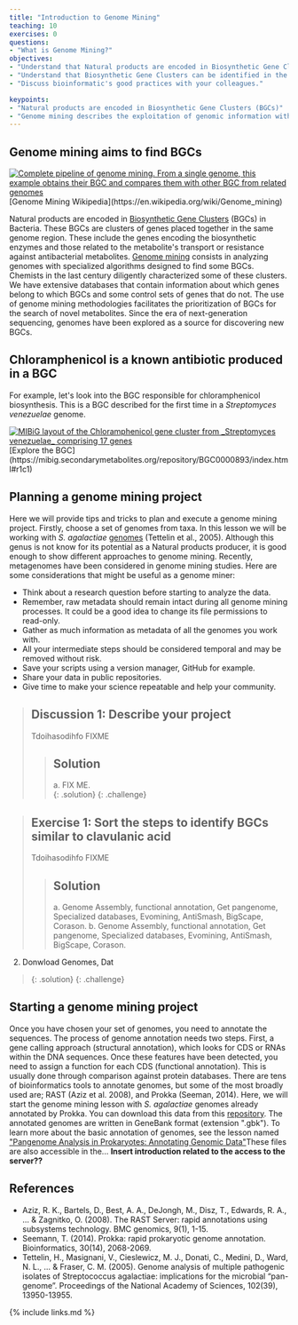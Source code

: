 ```yaml
---
title: "Introduction to Genome Mining"
teaching: 10
exercises: 0
questions:
- "What is Genome Mining?"
objectives:
- "Understand that Natural products are encoded in Biosynthetic Gene Clusters."
- "Understand that Biosynthetic Gene Clusters can be identified in the genomic material."
- "Discuss bioinformatic's good practices with your colleagues."

keypoints:
- "Natural products are encoded in Biosynthetic Gene Clusters (BGCs)"
- "Genome mining describes the exploitation of genomic information with specialized algorithms intended to discover and study BGCs"
---
```


## Genome mining aims to find BGCs
<a href="{{ page.root }}/fig/Chapter1Fig1.png">
  <img src="{{ page.root }}/fig/Introduction01.png" alt="Complete pipeline of genome mining. From a single genome, this example obtains their BGC and compares them with other BGC from related genomes" />
</a>
[Genome Mining Wikipedia](https://en.wikipedia.org/wiki/Genome_mining)

Natural products are encoded in [Biosynthetic Gene Clusters](https://en.wikipedia.org/wiki/Metabolic_gene_cluster
) (BGCs) in Bacteria. These BGCs are clusters of genes placed together in the same genome region. These include the genes encoding the biosynthetic enzymes and those related to the metabolite's transport or resistance against antibacterial metabolites.
[Genome mining](https://en.wikipedia.org/wiki/Genome_mining) consists in analyzing genomes with specialized algorithms
designed to find some BGCs. Chemists in the last century diligently characterized some of these clusters. We have extensive databases that contain
information about which genes belong to which BGCs and some control sets of genes that do not. The use of genome mining methodologies facilitates the prioritization of BGCs for the search of novel metabolites.
Since the era of next-generation sequencing, genomes have been explored
as a source for discovering new BGCs.

## Chloramphenicol is a known antibiotic produced in a BGC

For example, let's look into the BGC responsible for chloramphenicol biosynthesis. This is a BGC described for the first time in a _Streptomyces venezuelae_ genome.

<a href="{{ page.root }}/fig/episode1-fig1.PNG">
  <img src="{{ page.root }}/fig/episode1-fig1.PNG" alt="MIBiG layout of the Chloramphenicol gene cluster from _Streptomyces venezuelae_ comprising 17 genes" />
</a>
[Explore the BGC](https://mibig.secondarymetabolites.org/repository/BGC0000893/index.html#r1c1)

## Planning a genome mining project  
Here we will provide tips and tricks to plan and execute a genome mining project.
Firstly, choose a set of genomes from taxa. In this lesson
we will be working with _S. agalactiae_ [genomes](https://zenodo.org/record/6595388#.YtD9LsFBxUJ) (Tettelin et al., 2005). Although this genus is not know
for its potential as a Natural products producer, it is good enough
to show different approaches to genome mining. Recently, metagenomes have been
considered in genome mining studies. Here are some considerations
that might be useful as a genome miner:

- Think about a research question before starting to analyze the data.  
- Remember, raw metadata should remain intact during all genome mining processes.
It could be a good idea to change its file permissions to read-only.    
- Gather as much information as metadata of
all the genomes you work with.  
- All your intermediate steps should be considered temporal
 and may be removed without risk.   
- Save your scripts using a version manager, GitHub for example.
- Share your data in public repositories.   
- Give time to make your science repeatable and help your community.    

> ## Discussion 1: Describe your project
> Tdoihasodihfo FIXME
>
> > ## Solution  
> > a. FIX ME.     
> {: .solution}
{: .challenge}

> ## Exercise 1: Sort the steps to identify BGCs similar to clavulanic acid
> Tdoihasodihfo FIXME
>
> > ## Solution  
> > a. Genome Assembly,  functional annotation, Get pangenome, Specialized databases, Evomining, AntiSmash, BigScape, Corason.
> > b. Genome Assembly,  functional annotation, Get pangenome, Specialized databases, Evomining, AntiSmash, BigScape, Corason.


2. Donwload Genomes, Dat     
> {: .solution}
{: .challenge}



## Starting a genome mining project
Once you have chosen your set of genomes, you need to annotate the sequences. The process of genome annotation needs two steps. First, a gene calling approach (structural annotation), which looks for CDS or RNAs within the DNA sequences. Once these features have been detected, you need to assign a function for each CDS (functional annotation). This is usually done through comparison against protein databases. There are tens of bioinformatics tools to annotate genomes, but some of the most broadly used are; RAST (Aziz et al. 2008), and Prokka (Seeman, 2014). Here, we will start the genome mining lesson with  _S. agalactiae_ genomes already annotated by Prokka. You can download this data from this [repository](https://zenodo.org/record/6595388#.YtD9LsFBxUJ). The annotated genomes are written in GeneBank format (extension ".gbk"). To learn more about the basic annotation of genomes, see the lesson named ["Pangenome Analysis in Prokaryotes: Annotating Genomic Data"](https://paumayell.github.io/pangenomics/03-annotation-with-Prokka/index.html)These files are also accessible in the... **Insert introduction related to the access to the server??**

## References
- Aziz, R. K., Bartels, D., Best, A. A., DeJongh, M., Disz, T., Edwards, R. A., ... & Zagnitko, O. (2008). The RAST Server: rapid annotations using subsystems technology. BMC genomics, 9(1), 1-15.
- Seemann, T. (2014). Prokka: rapid prokaryotic genome annotation. Bioinformatics, 30(14), 2068-2069.
- Tettelin, H., Masignani, V., Cieslewicz, M. J., Donati, C., Medini, D., Ward, N. L., ... & Fraser, C. M. (2005). Genome analysis of multiple pathogenic isolates of Streptococcus agalactiae: implications for the microbial “pan-genome”. Proceedings of the National Academy of Sciences, 102(39), 13950-13955.

{% include links.md %}




